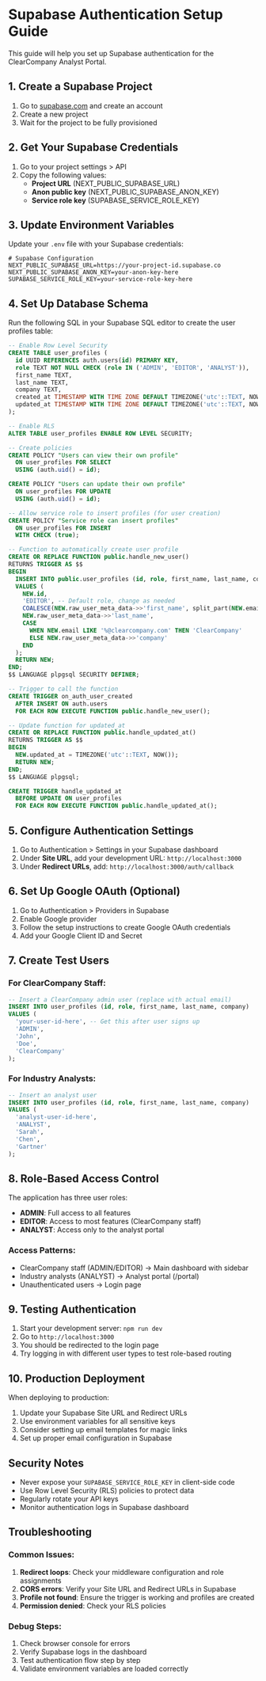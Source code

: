 # Supabase Authentication Setup Guide

This guide will help you set up Supabase authentication for the ClearCompany Analyst Portal.

## 1. Create a Supabase Project

1. Go to [supabase.com](https://supabase.com) and create an account
2. Create a new project
3. Wait for the project to be fully provisioned

## 2. Get Your Supabase Credentials

1. Go to your project settings > API
2. Copy the following values:
   - **Project URL** (NEXT_PUBLIC_SUPABASE_URL)
   - **Anon public key** (NEXT_PUBLIC_SUPABASE_ANON_KEY)
   - **Service role key** (SUPABASE_SERVICE_ROLE_KEY)

## 3. Update Environment Variables

Update your `.env` file with your Supabase credentials:

```env
# Supabase Configuration
NEXT_PUBLIC_SUPABASE_URL=https://your-project-id.supabase.co
NEXT_PUBLIC_SUPABASE_ANON_KEY=your-anon-key-here
SUPABASE_SERVICE_ROLE_KEY=your-service-role-key-here
```

## 4. Set Up Database Schema

Run the following SQL in your Supabase SQL editor to create the user profiles table:

```sql
-- Enable Row Level Security
CREATE TABLE user_profiles (
  id UUID REFERENCES auth.users(id) PRIMARY KEY,
  role TEXT NOT NULL CHECK (role IN ('ADMIN', 'EDITOR', 'ANALYST')),
  first_name TEXT,
  last_name TEXT,
  company TEXT,
  created_at TIMESTAMP WITH TIME ZONE DEFAULT TIMEZONE('utc'::TEXT, NOW()) NOT NULL,
  updated_at TIMESTAMP WITH TIME ZONE DEFAULT TIMEZONE('utc'::TEXT, NOW()) NOT NULL
);

-- Enable RLS
ALTER TABLE user_profiles ENABLE ROW LEVEL SECURITY;

-- Create policies
CREATE POLICY "Users can view their own profile"
  ON user_profiles FOR SELECT
  USING (auth.uid() = id);

CREATE POLICY "Users can update their own profile"
  ON user_profiles FOR UPDATE
  USING (auth.uid() = id);

-- Allow service role to insert profiles (for user creation)
CREATE POLICY "Service role can insert profiles"
  ON user_profiles FOR INSERT
  WITH CHECK (true);

-- Function to automatically create user profile
CREATE OR REPLACE FUNCTION public.handle_new_user()
RETURNS TRIGGER AS $$
BEGIN
  INSERT INTO public.user_profiles (id, role, first_name, last_name, company)
  VALUES (
    NEW.id,
    'EDITOR', -- Default role, change as needed
    COALESCE(NEW.raw_user_meta_data->>'first_name', split_part(NEW.email, '@', 1)),
    NEW.raw_user_meta_data->>'last_name',
    CASE 
      WHEN NEW.email LIKE '%@clearcompany.com' THEN 'ClearCompany'
      ELSE NEW.raw_user_meta_data->>'company'
    END
  );
  RETURN NEW;
END;
$$ LANGUAGE plpgsql SECURITY DEFINER;

-- Trigger to call the function
CREATE TRIGGER on_auth_user_created
  AFTER INSERT ON auth.users
  FOR EACH ROW EXECUTE FUNCTION public.handle_new_user();

-- Update function for updated_at
CREATE OR REPLACE FUNCTION public.handle_updated_at()
RETURNS TRIGGER AS $$
BEGIN
  NEW.updated_at = TIMEZONE('utc'::TEXT, NOW());
  RETURN NEW;
END;
$$ LANGUAGE plpgsql;

CREATE TRIGGER handle_updated_at
  BEFORE UPDATE ON user_profiles
  FOR EACH ROW EXECUTE FUNCTION public.handle_updated_at();
```

## 5. Configure Authentication Settings

1. Go to Authentication > Settings in your Supabase dashboard
2. Under **Site URL**, add your development URL: `http://localhost:3000`
3. Under **Redirect URLs**, add: `http://localhost:3000/auth/callback`

## 6. Set Up Google OAuth (Optional)

1. Go to Authentication > Providers in Supabase
2. Enable Google provider
3. Follow the setup instructions to create Google OAuth credentials
4. Add your Google Client ID and Secret

## 7. Create Test Users

### For ClearCompany Staff:
```sql
-- Insert a ClearCompany admin user (replace with actual email)
INSERT INTO user_profiles (id, role, first_name, last_name, company)
VALUES (
  'your-user-id-here', -- Get this after user signs up
  'ADMIN',
  'John',
  'Doe',
  'ClearCompany'
);
```

### For Industry Analysts:
```sql
-- Insert an analyst user
INSERT INTO user_profiles (id, role, first_name, last_name, company)
VALUES (
  'analyst-user-id-here',
  'ANALYST',
  'Sarah',
  'Chen',
  'Gartner'
);
```

## 8. Role-Based Access Control

The application has three user roles:

- **ADMIN**: Full access to all features
- **EDITOR**: Access to most features (ClearCompany staff)
- **ANALYST**: Access only to the analyst portal

### Access Patterns:
- ClearCompany staff (ADMIN/EDITOR) → Main dashboard with sidebar
- Industry analysts (ANALYST) → Analyst portal (/portal)
- Unauthenticated users → Login page

## 9. Testing Authentication

1. Start your development server: `npm run dev`
2. Go to `http://localhost:3000`
3. You should be redirected to the login page
4. Try logging in with different user types to test role-based routing

## 10. Production Deployment

When deploying to production:

1. Update your Supabase Site URL and Redirect URLs
2. Use environment variables for all sensitive keys
3. Consider setting up email templates for magic links
4. Set up proper email configuration in Supabase

## Security Notes

- Never expose your `SUPABASE_SERVICE_ROLE_KEY` in client-side code
- Use Row Level Security (RLS) policies to protect data
- Regularly rotate your API keys
- Monitor authentication logs in Supabase dashboard

## Troubleshooting

### Common Issues:

1. **Redirect loops**: Check your middleware configuration and role assignments
2. **CORS errors**: Verify your Site URL and Redirect URLs in Supabase
3. **Profile not found**: Ensure the trigger is working and profiles are created
4. **Permission denied**: Check your RLS policies

### Debug Steps:
1. Check browser console for errors
2. Verify Supabase logs in the dashboard
3. Test authentication flow step by step
4. Validate environment variables are loaded correctly
